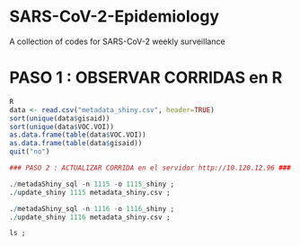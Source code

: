 # SARS-CoV-2-Epidemiology
A collection of codes for SARS-CoV-2 weekly surveillance

# PASO 1 : OBSERVAR CORRIDAS en R
```r
R
data <- read.csv("metadata_shiny.csv", header=TRUE)
sort(unique(data$gisaid))
sort(unique(data$VOC.VOI))
as.data.frame(table(data$VOC.VOI))
as.data.frame(table(data$gisaid))
quit("no")

### PASO 2 : ACTUALIZAR CORRIDA en el servidor http://10.120.12.96 ###

./metadaShiny_sql -n 1115 -o 1115_shiny ; 
./update_shiny 1115 metadata_shiny.csv ;

./metadaShiny_sql -n 1116 -o 1116_shiny ; 
./update_shiny 1116 metadata_shiny.csv ;

ls ;
```
